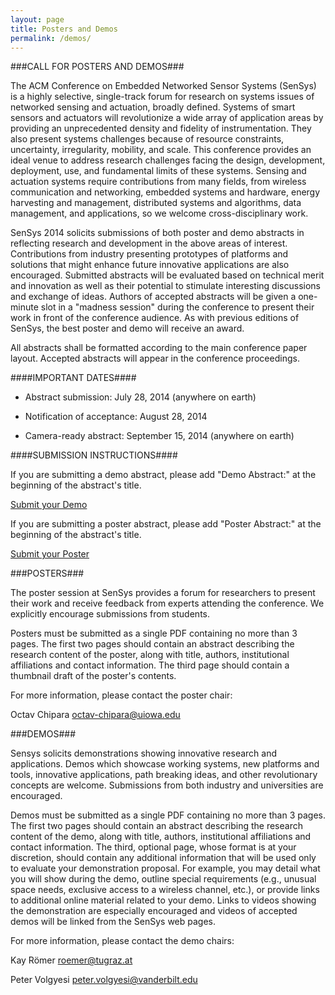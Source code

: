 ```yaml
---
layout: page
title: Posters and Demos
permalink: /demos/
---
```


###CALL FOR POSTERS AND DEMOS###


The ACM Conference on Embedded Networked Sensor Systems (SenSys) is a
highly selective, single-track forum for research on systems issues of
networked sensing and actuation, broadly defined. Systems of smart
sensors and actuators will revolutionize a wide array of application
areas by providing an unprecedented density and fidelity of
instrumentation. They also present systems challenges because of
resource constraints, uncertainty, irregularity, mobility, and
scale. This conference provides an ideal venue to address research
challenges facing the design, development, deployment, use, and
fundamental limits of these systems. Sensing and actuation systems
require contributions from many fields, from wireless communication
and networking, embedded systems and hardware, energy harvesting and
management, distributed systems and algorithms, data management, and
applications, so we welcome cross-disciplinary work.


SenSys 2014 solicits submissions of both poster and demo abstracts in
reflecting research and development in the above areas of interest.
Contributions from industry presenting prototypes of platforms and
solutions that might enhance future innovative applications are also
encouraged. Submitted abstracts will be evaluated based on technical
merit and innovation as well as their potential to stimulate
interesting discussions and exchange of ideas. Authors of accepted
abstracts will be given a one-minute slot in a "madness session"
during the conference to present their work in front of the conference
audience. As with previous editions of SenSys, the best poster and
demo will receive an award.


All abstracts shall be formatted according to the main conference
paper layout. Accepted abstracts will appear in the conference
proceedings.


####IMPORTANT DATES####

- Abstract submission: July 28, 2014 (anywhere on earth)

- Notification of acceptance: August 28, 2014

- Camera-ready abstract: September 15, 2014 (anywhere on earth)


####SUBMISSION INSTRUCTIONS####


If you are submitting a demo abstract, please add "Demo Abstract:"
at the beginning of the abstract's title. 

<a href="https://www.easychair.org/conferences/?conf=sensys2014demos">Submit your Demo</a>


If you are submitting a poster abstract, please add "Poster Abstract:"
at the beginning of the abstract's title. 

<a href="https://www.easychair.org/conferences/?conf=sensys2014posters">Submit your Poster</a>


###POSTERS###


The poster session at SenSys provides a forum for researchers to
present their work and receive feedback from experts attending the
conference. We explicitly encourage submissions from students.


Posters must be submitted as a single PDF containing no more than 3
pages. The first two pages should contain an abstract describing the
research content of the poster, along with title, authors,
institutional affiliations and contact information. The third page
should contain a thumbnail draft of the poster's contents. 

For more information, please contact the poster chair:

Octav Chipara <octav-chipara@uiowa.edu>


###DEMOS### 


Sensys solicits demonstrations showing innovative research and
applications. Demos which showcase working systems, new platforms and
tools, innovative applications, path breaking ideas, and other
revolutionary concepts are welcome. Submissions from both industry and
universities are encouraged.


Demos must be submitted as a single PDF containing no more than 3
pages.  The first two pages should contain an abstract describing the
research content of the demo, along with title, authors, institutional
affiliations and contact information.  The third, optional page, whose
format is at your discretion, should contain any additional
information that will be used only to evaluate your demonstration
proposal.  For example, you may detail what you will show during the
demo, outline special requirements (e.g., unusual space needs,
exclusive access to a wireless channel, etc.), or provide links to
additional online material related to your demo.  Links to videos
showing the demonstration are especially encouraged and videos of
accepted demos will be linked from the SenSys web pages.


For more information, please contact the demo chairs:


Kay Römer <roemer@tugraz.at>

Peter Volgyesi <peter.volgyesi@vanderbilt.edu>


